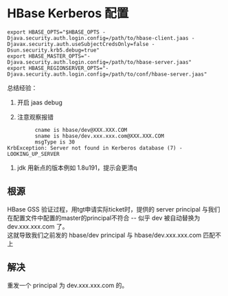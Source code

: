 # HBase Kerberos 配置
```text
export HBASE_OPTS="$HBASE_OPTS -Djava.security.auth.login.config=/path/to/hbase-client.jaas -Djavax.security.auth.useSubjectCredsOnly=false -Dsun.security.krb5.debug=true"
export HBASE_MASTER_OPTS="-Djava.security.auth.login.config=/path/to/hbase-server.jaas"
export HBASE_REGIONSERVER_OPTS="-Djava.security.auth.login.config=/path/to/conf/hbase-server.jaas"
```

总结经验：

1. 开启 jaas debug

1. 注意观察报错
```text
         cname is hbase/dev@XXX.XXX.COM
         sname is hbase/dev.xxx.xxx.com@XXX.XXX.COM
         msgType is 30
KrbException: Server not found in Kerberos database (7) - LOOKING_UP_SERVER
```

1. jdk 用新点的版本例如 1.8u191，提示会更清q

## 根源
HBase GSS 验证过程，用tgt申请实际ticket时，提供的 server principal 与我们在配置文件中配置的master的principal不符合 -- 似乎 dev 被自动替换为 dev.xxx.xxx.com 了。  
这就导致我们之前发的 hbase/dev principal 与 hbase/dev.xxx.xxx.com 匹配不上

## 解决
重发一个 principal 为 dev.xxx.xxx.com 的。
